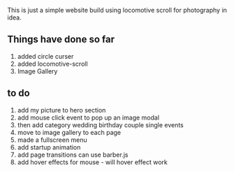 This is just a simple website build using locomotive scroll for photography in idea.

## Things have done so far

1. added circle curser
2. added locomotive-scroll
3. Image Gallery

## to do

1. add my picture to hero section
2. add mouse click event to pop up an image modal
3. then add category wedding birthday couple single events
4. move to image gallery to each page
5. made a fullscreen menu
6. add startup animation
7. add page transitions can use barber.js
8. add hover effects for mouse - will hover effect work
